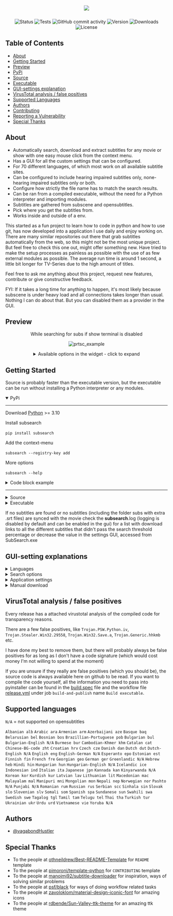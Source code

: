 <h1 align="center"><img src="https://raw.githubusercontent.com/vagabondHustler/SubSearch/main/assets/subsearch_v2.png"/></h1>

<div align="center">

![Status](https://img.shields.io/badge/status-active-success?color=9fa65d&style=flat-square)
![Tests](https://img.shields.io/github/workflow/status/vagabondhustler/subsearch/Tests/main?color=9fa65d&label=tests&style=flat-square)
![GitHub commit activity](https://img.shields.io/github/commit-activity/m/vagabondhustler/subsearch?color=c49b5d&style=flat-square)
![Version](https://img.shields.io/github/v/release/vagabondHustler/SubSearch?color=de935e&display_name=tag&include_prereleases&style=flat-square)
![Downloads](https://img.shields.io/github/downloads/vagabondHustler/SubSearch/total?color=ba9888&style=flat-square)
![License](https://img.shields.io/github/license/vagabondhustler/SUbSearch?color=82a2bd&style=flat-square)

</div>

## Table of Contents

- [About](#about)
- [Getting Started](#getting_started_src)
- [Preview](#preview)
- [PyPi](#pypi)
- [Source](#src)
- [Executable](#exe)
- [GUI-settings explanation](#usage)
- [VirusTotal analysis / false positives](#virus)
- [Supported Languages](#lsupport)
- [Authors](#authors)
- [Contributing](https://github.com/vagabondHustler/SubSearch/blob/main/.github/CONTRIBUTING.md)
- [Reporting a Vulnerability](https://github.com/vagabondHustler/SubSearch/blob/main/.github/SECURITY.md)
- [Special Thanks](#thanks)

## About <a name = "about"></a>

- Automatically search, download and extract subtitles for any movie or show with one easy mouse click from the context menu.
- Has a GUI for all the custom settings that can be configured.
- For 70 different languages, of which most work on all available subtitle sites.
- Can be configured to include hearing impaired subtitles only, none-hearing impaired subtitles only or both.
- Configure how strictly the file name has to match the search results.
- Can be ran from a compiled executable, without the need for a Python interpreter and importing modules.
- Subtitles are gathered from subscene and opensubtitles.
- Pick where you get the subtitles from.
- Works inside and outside of a env.

This started as a fun project to learn how to code in python and how to use git, has now developed into a application I use daily and enjoy working on. There are many similar repositories out there that grab subtitles automatically from the web, so this might not be the most unique project. But feel free to check this one out, might offer something new. Have tried to make the setup processes as painless as possible with the use of as few external modules as possible. The average run time is around 1 second, a little bit longer for TV-Series due to the high amount of titles.

Feel free to ask me anything about this project, request new features, contribute or give constructive feedback.

FYI:
If it takes a long time for anything to happen, it's most likely because subscene is under heavy load and all connections takes longer than usual. Nothing I can do about that. But you can disabled them as a provider in the GUI.

## Preview <a name = "preview"></a>

<div align="center">

While searching for subs if show terminal is disabled

![prtsc_example](https://raw.githubusercontent.com/vagabondHustler/SubSearch/main/assets/example.gif)

<details>
<summary>Available options in the widget -  click to expand</summary>

![prtsc_language](https://raw.githubusercontent.com/vagabondHustler/subsearch/main/assets/gui_language.png)

![prtsc_search](https://raw.githubusercontent.com/vagabondHustler/subsearch/main/assets/gui_search.png)

![prtsc_settings](https://raw.githubusercontent.com/vagabondHustler/subsearch/main/assets/gui_settings.png)

![prtsc_download](https://raw.githubusercontent.com/vagabondHustler/SubSearch/main/assets/gui_download.png)

</details>

</div>

## Getting Started <a name = "getting_started_src"></a>

Source is probably faster than the executable version, but the executable can be run without installing a Python interpreter or any modules.

<details open>
<summary>PyPi<a name = "pypi"></a></summary>

---

Download [Python](https://www.python.org/downloads/) >= 3.10

Install subsearch

`pip install subsearch`

Add the context-menu

`subsearch --registry-key add`

More options

`subsearch --help`

<details>
<summary>Code block example<a name = "code"></a></summary>

---

```
from subsearch import __subsearch__
from subsearch.utils.raw_config import get_config, set_config


def main() -> None:
    config = get_config()
    config["providers"]["opensubtitles_hash"] = False
    set_config(config)
    app = __subsearch__.Subsearch()
    app.thread_executor(
        app.provider_opensubtitles,
        app.provider_subscene,
        app.provider_yifysubtitles,
    )
    app.process_files()
    app.on_exit()


if __name__ == "__main__":
    main()
```

`python -m main c:\users\vagabondhustler\desktop\foo.bar.the.movie.2022.1080p-foobar.mkv`

</details>

---

</details>

</div>

<details>
<summary>Source <a name = "src"></a></summary>

---

Download [Python](https://www.python.org/downloads/) >= 3.10

Download subsearch

`git clone https://github.com/vagabondHustler/subsearch.git`

Install syntax

`pip install -e <local project path>[package-index-options]`

Example 1: only required dependencies

`pip install -e .`

Example 2: with dev/optional dependencies

`pip install -e .[dev, optional]`

<details>
<summary>Code block example<a name = "code"></a></summary>

---

```
from subsearch import __subsearch__
from subsearch.utils.raw_config import get_config, set_config


def main() -> None:
    config = get_config()
    config["providers"]["opensubtitles_hash"] = False
    set_config(config)
    app = __subsearch__.Subsearch()
    app.thread_executor(
        app.provider_opensubtitles,
        app.provider_subscene,
        app.provider_yifysubtitles,
    )
    app.process_files()
    app.on_exit()
    


if __name__ == "__main__":
    main()
```

`python -m main c:\users\vagabondhustler\desktop\foo.bar.the.movie.2022.1080p-foobar.mkv`

</details>

---

</details>

<details>
<summary> Executable <a name = "exe"></a></summary>

---

Download SubSearch-vx.x.x-win-x64.zip from releases - [Download URL](https://github.com/vagabondHustler/SubSearch/releases)

Unzip file and run SubSearch.exe

If you get a PUA message, click `More info`

<details>
<summary>Print screens<a name = "code"></a></summary>

![prtsc_moreinfo](https://raw.githubusercontent.com/vagabondHustler/SubSearch/main/assets/moreinfo.png)

![prtsc_runanyway](https://raw.githubusercontent.com/vagabondHustler/SubSearch/main/assets/runanyway.png)

</details>

---

</details>

If no subtitles are found or no subtitles (including the folder subs with extra .srt files) are synced with the movie check the **subsearch**.log (logging is disabled by default and can be enabled in the gui) for a list with download links to all the different subtitles that didn't pass the search threshold percentage or decrease the value in the settings GUI, accessed from SubSearch.exe

## GUI-setting explanations  <a name = "usage"></a>

<details>
<summary>Languages</summary>

Pick subtitle language.

</details>

<details>
<summary>Search options</summary>

- `Search providers`: What websites to search for subtitles on.
- `Subtitle typ`: Only download hearing impaired subtitles/non hearing impaired or both if both are either checked/unchecked.
- `Search threshold`: How closely the release name has to match with the found subtitle name, 100% would download everything.
- `Rename best match`: Rename the .srt file that most closely matches the filename and keep it in the folder were the media file can be found (makes eg MPC-HC auto load the sub).

</details>

<details>
<summary>Application settings</summary>

- `File extensions`: Decide which files 'Subsearch' appears on in the context-menu.
- `Context menu`: Remove/Add 'Subsearch' from the context-menu (and registry).
- `Context menu icon`: Show a icon next to 'Subsearch' in the context-menu.
- `Download window`: Open the manual download GUI tab if subtitles are found but not downloaded.
- `Enable threading`: Search with all active providers concurrently, instead of separably, which can greatly improve the search times.
- `Create subsearch.log`: Creates a .log file with different types of information the app does in the directory of the media file.
- `Terminal on search`: Show the terminal when using `Subsearch`, what is output in the terminal is also output to the .log file (disabled when using the exe).
- `Check for updates`: Check if there is a new release in the repository and provides a link to the latest release if there is a newer version available.

</details>

<details>
<summary>Manual download</summary>

For now, only has content if subtitles are found but not downloaded after a search.

</details>

## VirusTotal analysis / false positives <a name = "virus"></a>

Every release has a attached virustotal analysis of the compiled code for transparency reasons.

There are a few false positives, like `Trojan.PSW.Python.iv`, `Trojan.Stealer.Win32.29558`, `Trojan.Win32.Save.a`, `Trojan.Generic.hhkmb` etc.

I have done my best to remove them, but there will probably always be false positives for as long as I don't have a code signature (which would cost money I'm not willing to spend at the moment)

If you are unsure if they really are false positives (which you should be), the source code is always available here on github to be read.
If you want to compile the code yourself, all the information you need to pass into pyinstaller can be found in the [build.spec](https://github.com/vagabondHustler/subsearch/blob/main/scripts/build.spec) file and the workflow file [release.yml](https://github.com/vagabondHustler/subsearch/blob/main/.github/workflows/release.yml) under job `build-and-publish` name `Build executable`.

## Supported languages <a name = "lsupport"></a>

`N/A` = not supported on opensubtitles

`Albanian alb` `Arabic ara` `Armenian arm` `Azerbaijani aze` `Basque baq` `Belarusian bel` `Bosnian bos` `Brazillian-Portuguese pob` `Bulgarian bul` `Bulgarian-English N/A` `Burmese bur` `Cambodian-Khmer khm` `Catalan cat` `Chinese-BG-code zht` `Croatian hrv` `Czech cze` `Danish dan` `Dutch dut` `Dutch-English N/A` `English eng` `English-German N/A` `Esperanto epo` `Estonian est` `Finnish fin` `French fre` `Georgian geo` `German ger` `Greenlandic N/A` `Hebrew heb` `Hindi hin` `Hungarian hun` `Hungarian-English N/A` `Icelandic ice` `Indonesian ind` `Italian ita` `Japanese jpn` `Kannada kan` `Kinyarwanda N/A` `Korean kor` `Kurdish kur` `Latvian lav` `Lithuanian lit` `Macedonian mac` `Malayalam mal` `Manipuri mni` `Mongolian mon` `Nepali nep` `Norwegian nor` `Pashto N/A` `Punjabi N/A` `Romanian rum` `Russian rus` `Serbian scc` `Sinhala sin` `Slovak slo` `Slovenian slv` `Somali som` `Spanish spa` `Sundanese sun` `Swahili swa` `Swedish swe` `Tagalog tgl` `Tamil tam` `Telugu tel` `Thai tha` `Turkish tur` `Ukrainian ukr` `Urdu urd` `Vietnamese vie` `Yoruba N/A`

## Authors <a name = "authors"></a>

- [@vagabondHustler](https://github.com/vagabondHustler)

## Special Thanks<a name = "thanks"></a>

- To the people at [othneildrew/Best-README-Template](https://github.com/othneildrew/Best-README-Template) for `README` template
- To the people at [pimoroni/template-python](https://github.com/pimoroni/template-python/blob/master/.github/CONTRIBUTING.md) for `CONTRIBUTING` template
- To the people at [manojmj92/subtitle-downloader](https://github.com/manojmj92/subtitle-downloader) for inspiration, ways of solving similar problems
- To the people at [psf/black](https://github.com/psf/black) for ways of doing workflow related tasks
- To the people at [zavoloklom/material-design-iconic-font](https://github.com/zavoloklom/material-design-iconic-font) for amazing icons
- To the people at [rdbende/Sun-Valley-ttk-theme](https://github.com/rdbende/Sun-Valley-ttk-theme) for an amazing ttk theme
